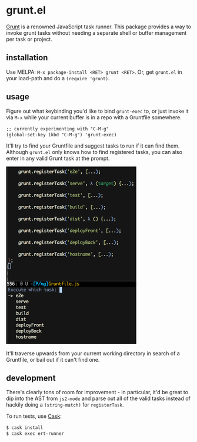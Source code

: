 # grunt.el

[Grunt][] is a renowned JavaScript task runner. This package provides
a way to invoke grunt tasks without needing a separate shell or buffer
management per task or project.

## installation

Use MELPA: `M-x package-install <RET> grunt <RET>`. Or, get `grunt.el`
in your load-path and do a `(require 'grunt)`.

## usage

Figure out what keybinding you'd like to bind `grunt-exec` to, or just
invoke it via `M-x` while your current buffer is in a repo with a
Gruntfile somewhere.

    ;; currently experimenting with "C-M-g"
    (global-set-key (kbd "C-M-g") 'grunt-exec)

It'll try to find your Gruntfile and suggest tasks to run if it can
find them. Although `grunt.el` only knows how to find registered
tasks, you can also enter in any valid Grunt task at the prompt.

![screenshot.png](screenshot.png)

It'll traverse upwards from your current working directory in search
of a Gruntfile, or bail out if it can't find one.

## development

There's clearly tons of room for improvement - in particular, it'd be
great to dip into the AST from `js2-mode` and parse out all of the
valid tasks instead of hackily doing a `(string-match)` for
`registerTask`.

To run tests, use [Cask][]:

    $ cask install
    $ cask exec ert-runner

[Grunt]: http://gruntjs.com/
[Cask]: http://cask.github.io/
